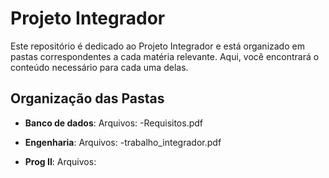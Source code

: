 # Projeto Integrador

Este repositório é dedicado ao Projeto Integrador e está organizado em pastas correspondentes a cada matéria relevante. Aqui, você encontrará o conteúdo necessário para cada uma delas.

## Organização das Pastas

- **Banco de dados**: 
  Arquivos:
   -Requisitos.pdf

- **Engenharia**: 
  Arquivos:
   -trabalho_integrador.pdf

- **Prog II**: 
  Arquivos:
